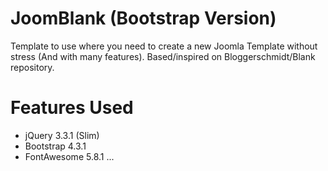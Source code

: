 # JoomBlank (Bootstrap Version)
Template to use where you need to create a new Joomla Template without stress (And with many features). Based/inspired on Bloggerschmidt/Blank repository.

# Features Used
- jQuery 3.3.1 (Slim)
- Bootstrap 4.3.1
- FontAwesome 5.8.1
...
